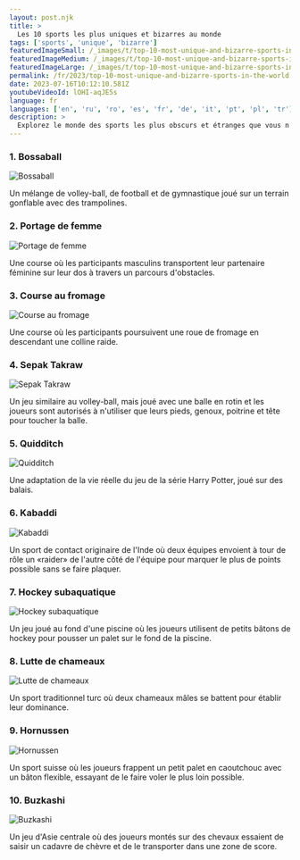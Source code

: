```yaml
---
layout: post.njk
title: >
  Les 10 sports les plus uniques et bizarres au monde
tags: ['sports', 'unique', 'bizarre']
featuredImageSmall: /_images/t/top-10-most-unique-and-bizarre-sports-in-the-world-cover-fr-small.webp
featuredImageMedium: /_images/t/top-10-most-unique-and-bizarre-sports-in-the-world-cover-fr-medium.webp
featuredImageLarge: /_images/t/top-10-most-unique-and-bizarre-sports-in-the-world-cover-fr-large.webp
permalink: /fr/2023/top-10-most-unique-and-bizarre-sports-in-the-world.html
date: 2023-07-16T10:12:10.581Z
youtubeVideoId: lOHI-aqJE5s
language: fr
languages: ['en', 'ru', 'ro', 'es', 'fr', 'de', 'it', 'pt', 'pl', 'tr']
description: >
  Explorez le monde des sports les plus obscurs et étranges que vous n'avez probablement jamais entendu parler.
---
```


### 1. Bossaball

![Bossaball](/_images/1/16fc8bfce8604c3a25383e753f7fa6f4-medium.webp)

Un mélange de volley-ball, de football et de gymnastique joué sur un terrain gonflable avec des trampolines.

### 2. Portage de femme

![Portage de femme](/_images/3/348ab9c9df4300d303adbb838451e8a4-medium.webp)

Une course où les participants masculins transportent leur partenaire féminine sur leur dos à travers un parcours d'obstacles.

### 3. Course au fromage

![Course au fromage](/_images/a/a34ada92fd4595371e1c6ba60ff16ffb-medium.webp)

Une course où les participants poursuivent une roue de fromage en descendant une colline raide.

### 4. Sepak Takraw

![Sepak Takraw](/_images/c/c7868d6c5093606b0ce461ea41165848-medium.webp)

Un jeu similaire au volley-ball, mais joué avec une balle en rotin et les joueurs sont autorisés à n'utiliser que leurs pieds, genoux, poitrine et tête pour toucher la balle.

### 5. Quidditch

![Quidditch](/_images/c/c7a75bac92f44fca73f8cef3fd2c3961-medium.webp)

Une adaptation de la vie réelle du jeu de la série Harry Potter, joué sur des balais.

### 6. Kabaddi

![Kabaddi](/_images/1/1c051a83969c2b27a4c5c64a5c6eab45-medium.webp)

Un sport de contact originaire de l'Inde où deux équipes envoient à tour de rôle un «raider» de l'autre côté de l'équipe pour marquer le plus de points possible sans se faire plaquer.

### 7. Hockey subaquatique

![Hockey subaquatique](/_images/5/55d4f4db29c4be0dd6bb97c0e00ca84e-medium.webp)

Un jeu joué au fond d'une piscine où les joueurs utilisent de petits bâtons de hockey pour pousser un palet sur le fond de la piscine.

### 8. Lutte de chameaux

![Lutte de chameaux](/_images/c/cb4e8ebc7bcd2017ec936df22eff634b-medium.webp)

Un sport traditionnel turc où deux chameaux mâles se battent pour établir leur dominance.

### 9. Hornussen

![Hornussen](/_images/9/9b0cd05d616f443d18729bbae5c95621-medium.webp)

Un sport suisse où les joueurs frappent un petit palet en caoutchouc avec un bâton flexible, essayant de le faire voler le plus loin possible.

### 10. Buzkashi

![Buzkashi](/_images/3/34c8c5fe5b8b982e01fe3f7f9f77efd7-medium.webp)

Un jeu d'Asie centrale où des joueurs montés sur des chevaux essaient de saisir un cadavre de chèvre et de le transporter dans une zone de score.

